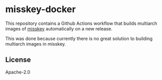 # misskey-docker

This repository contains a Github Actions workflow that builds multiarch images of [misskey](https://github.com/misskey-dev/misskey) automatically on a new release.

This was done because currently there is no great solution to building multiarch images in misskey.

## License

Apache-2.0